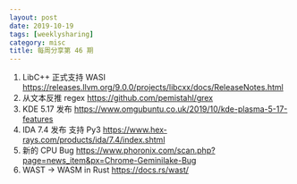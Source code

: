 ```yaml
---
layout: post
date: 2019-10-19
tags: [weeklysharing]
category: misc
title: 每周分享第 46 期
---
```


1. LibC++ 正式支持 WASI https://releases.llvm.org/9.0.0/projects/libcxx/docs/ReleaseNotes.html
2. 从文本反推 regex https://github.com/pemistahl/grex
3. KDE 5.17 发布 https://www.omgubuntu.co.uk/2019/10/kde-plasma-5-17-features
4. IDA 7.4 发布 支持 Py3 https://www.hex-rays.com/products/ida/7.4/index.shtml
5. 新的 CPU Bug https://www.phoronix.com/scan.php?page=news_item&px=Chrome-Geminilake-Bug
6. WAST -> WASM in Rust https://docs.rs/wast/

